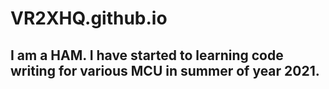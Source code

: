 # VR2XHQ.github.io
I am a HAM. I have started to learning code writing for various MCU in summer of year 2021.
---
